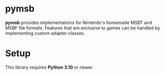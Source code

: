 # pymsb
**pymsb** provides implementations for Nintendo's homemade MSBT and MSBF file formats. Features that are exclusive to games can be handled by implementing custom adapter classes.

# Setup
This library requires **Python 3.10** or newer.
